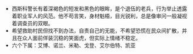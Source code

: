 - 西斯科警长有着深褐色的短发和黑色的眼眸，是个退伍的老兵，行为举止透露着职业军人的风范。他不苟言笑，身材魁梧，目光锐利，总是像审问一般凝视着调查员的双眼。
- 希望救助村民但找不到办法，自责自己的无能，不希望恐慌在民众间扩散，并且在众人面前佯装沉稳的笑面虎，但实际上情绪不稳定。
- 六个下属：艾博、诺兰、米勒、戈登、艾尔伯特、凯亚